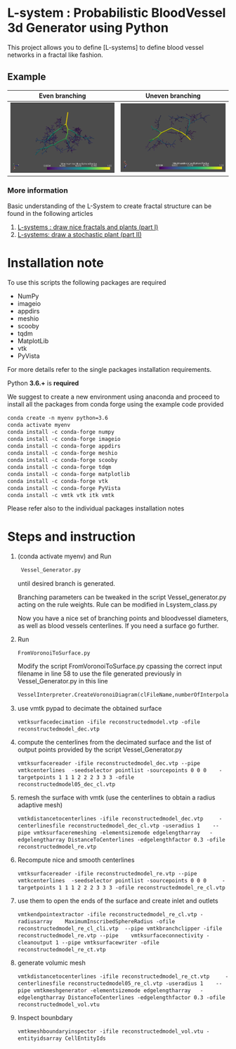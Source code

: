 # L-system : Probabilistic BloodVessel 3d Generator using Python
This project allows you to define [L-systems] to define blood vessel networks in a fractal like fashion.

## Example

Even branching            |  Uneven branching
:-------------------------:|:-------------------------:
![Alt text](Vessel_Ex3.PNG?raw=true "Blood Vessel Example") |  ![Alt text](Vessel_Ex2.PNG?raw=true "Blood Vessel Example")



### More information
Basic understanding of the L-System to create fractal structure can be found in the following articles

1. [L-systems : draw nice fractals and plants (part I)](https://medium.com/@hhtun21/l-systems-draw-your-first-fractals-139ed0bfcac2)
2. [L-systems: draw a stochastic plant (part II)](https://medium.com/@hhtun21/l-systems-draw-a-stochastic-plant-ii-f322df2ea3c5)

# Installation note
To use this scripts the following packages are required

- NumPy
- imageio
- appdirs
- meshio
- scooby
- tqdm
- MatplotLib
- vtk
- PyVista

For more details refer to the single packages installation requirements.

Python **3.6.+** is **required**

We suggest to create a new environment using anaconda and proceed to install all the packages from conda forge using the example code provided


```
conda create -n myenv python=3.6
conda activate myenv
conda install -c conda-forge numpy
conda install -c conda-forge imageio
conda install -c conda-forge appdirs
conda install -c conda-forge meshio
conda install -c conda-forge scooby
conda install -c conda-forge tdqm
conda install -c conda-forge matplotlib
conda install -c conda-forge vtk
conda install -c conda-forge PyVista
conda install -c vmtk vtk itk vmtk
```

Please refer also to the individual packages installation notes

# Steps and instruction

1. (conda activate myenv) and Run
   ```python
    Vessel_Generator.py
    ```
    until desired branch is generated.

    Branching parameters can be tweaked in the script Vessel_generator.py acting on the rule weights. Rule can be modified in Lsystem_class.py
	
	Now you have a nice set of branching points and bloodvessel diameters, as well as blood vessels centerlines. If you need a surface go further.
2.  Run 
    ```python
    FromVoronoiToSurface.py
    ```
    Modify the script FromVoronoiToSurface.py cpassing the correct input filename in line 58  to use the file generated previously in Vessel_Generator.py in this line
     ```python
     VesselInterpreter.CreateVoronoiDiagram(clFileName,numberOfInterpolationPoints,ofile="voronoiDiagram.vtp")
     ```
	
3. use vmtk pypad to decimate the obtained surface
    ```
    vmtksurfacedecimation -ifile reconstructedmodel.vtp -ofile  reconstructedmodel_dec.vtp
    ```
4. compute the centerlines from the decimated surface and the list of output points provided by the script Vessel_Generator.py
    ```
    vmtksurfacereader -ifile reconstructedmodel_dec.vtp --pipe     vmtkcenterlines  -seedselector pointlist -sourcepoints 0 0 0    -targetpoints 1 1 1 2 2 2 3 3 3 -ofile reconstructedmodel05_dec_cl.vtp
    ```
5. remesh the surface with vmtk (use the centerlines to obtain a radius adaptive mesh)
    ```
    vmtkdistancetocenterlines -ifile reconstructedmodel_dec.vtp     -centerlinesfile reconstructedmodel_dec_cl.vtp -useradius 1    --pipe vmtksurfaceremeshing -elementsizemode edgelengtharray   -edgelengtharray DistanceToCenterlines -edgelengthfactor 0.3 -ofile   reconstructedmodel_re.vtp
    ```
6. Recompute nice and smooth centerlines
    ```
    vmtksurfacereader -ifile reconstructedmodel_re.vtp --pipe  vmtkcenterlines  -seedselector pointlist -sourcepoints 0 0 0     -targetpoints 1 1 1 2 2 2 3 3 3 -ofile reconstructedmodel_re_cl.vtp
    ```
7. use them to open the ends of the surface and create inlet and outlets
    ```
    vmtkendpointextractor -ifile reconstructedmodel_re_cl.vtp -radiusarray    MaximumInscribedSphereRadius -ofile reconstructedmodel_re_cl_cli.vtp  --pipe vmtkbranchclipper -ifile reconstructedmodel_re.vtp --pipe    vmtksurfaceconnectivity -cleanoutput 1 --pipe vmtksurfacewriter -ofile     reconstructedmodel_re_ct.vtp
    ```
8. generate volumic mesh
    ```
    vmtkdistancetocenterlines -ifile reconstructedmodel_re_ct.vtp     -centerlinesfile reconstructedmodel05_re_cl.vtp -useradius 1    --pipe vmtkmeshgenerator -elementsizemode edgelengtharray   -edgelengtharray DistanceToCenterlines -edgelengthfactor 0.3 -ofile   reconstructedmodel_vol.vtu
    ```
9. Inspect bounbdary
    ```
    vmtkmeshboundaryinspector -ifile reconstructedmodel_vol.vtu -entityidsarray CellEntityIds 
    ```
    

